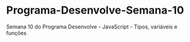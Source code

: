 # Programa-Desenvolve-Semana-10
 Semana 10 do Programa Desenvolve - JavaScript - Tipos, variáveis e funções
